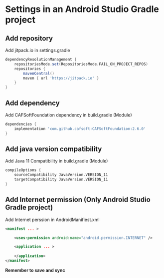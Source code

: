 # Settings in an Android Studio Gradle project

## Add repository
Add jitpack.io in settings.gradle

```gradle
dependencyResolutionManagement {
    repositoriesMode.set(RepositoriesMode.FAIL_ON_PROJECT_REPOS)
    repositories {
        mavenCentral()
        maven { url 'https://jitpack.io' }
    }
}
```

## Add dependency
Add CAFSoftFoundation dependency in build.gradle (Module)

 
```gradle
dependencies {
    implementation 'com.github.cafsoft:CAFSoftFoundation:2.6.0'
}
```

## Add java version compatibility
Add Java 11 Compatibility in build.gradle (Module)
```gradle
compileOptions {
    sourceCompatibility JavaVersion.VERSION_11
    targetCompatibility JavaVersion.VERSION_11
}
   ```

## Add Internet permission (Only Android Studio Gradle project)
Add Internet perssion in AndroidManifiest.xml
```xml
<manifest ... >

    <uses-permission android:name="android.permission.INTERNET" />

    <application ... >
        
    </application>
</manifest>
```


**Remember to save and sync**
